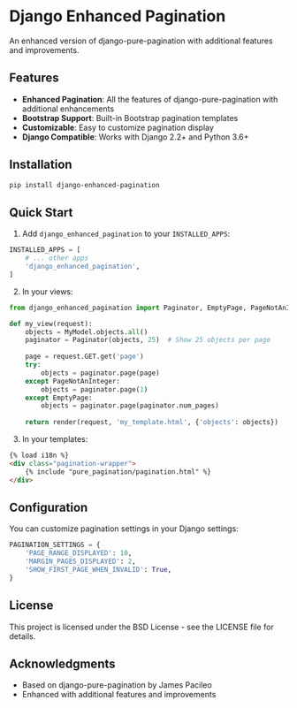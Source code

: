 # Django Enhanced Pagination

An enhanced version of django-pure-pagination with additional features and improvements.

## Features

- **Enhanced Pagination**: All the features of django-pure-pagination with additional enhancements
- **Bootstrap Support**: Built-in Bootstrap pagination templates
- **Customizable**: Easy to customize pagination display
- **Django Compatible**: Works with Django 2.2+ and Python 3.6+

## Installation

```bash
pip install django-enhanced-pagination
```

## Quick Start

1. Add `django_enhanced_pagination` to your `INSTALLED_APPS`:

```python
INSTALLED_APPS = [
    # ... other apps
    'django_enhanced_pagination',
]
```

2. In your views:

```python
from django_enhanced_pagination import Paginator, EmptyPage, PageNotAnInteger

def my_view(request):
    objects = MyModel.objects.all()
    paginator = Paginator(objects, 25)  # Show 25 objects per page
    
    page = request.GET.get('page')
    try:
        objects = paginator.page(page)
    except PageNotAnInteger:
        objects = paginator.page(1)
    except EmptyPage:
        objects = paginator.page(paginator.num_pages)
    
    return render(request, 'my_template.html', {'objects': objects})
```

3. In your templates:

```html
{% load i18n %}
<div class="pagination-wrapper">
    {% include "pure_pagination/pagination.html" %}
</div>
```

## Configuration

You can customize pagination settings in your Django settings:

```python
PAGINATION_SETTINGS = {
    'PAGE_RANGE_DISPLAYED': 10,
    'MARGIN_PAGES_DISPLAYED': 2,
    'SHOW_FIRST_PAGE_WHEN_INVALID': True,
}
```

## License

This project is licensed under the BSD License - see the LICENSE file for details.

## Acknowledgments

- Based on django-pure-pagination by James Pacileo
- Enhanced with additional features and improvements